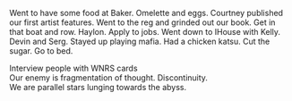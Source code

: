 Went to have some food at Baker. Omelette and eggs. Courtney published our first artist features.  Went to the reg and grinded out our book. Get in that boat and row. Haylon. Apply to jobs. Went down to IHouse with Kelly. Devin and Serg. Stayed up playing mafia. Had a chicken katsu. Cut the sugar. Go to bed. 

Interview people with WNRS cards  
Our enemy is fragmentation of thought. Discontinuity.   
We are parallel stars lunging towards the abyss.
